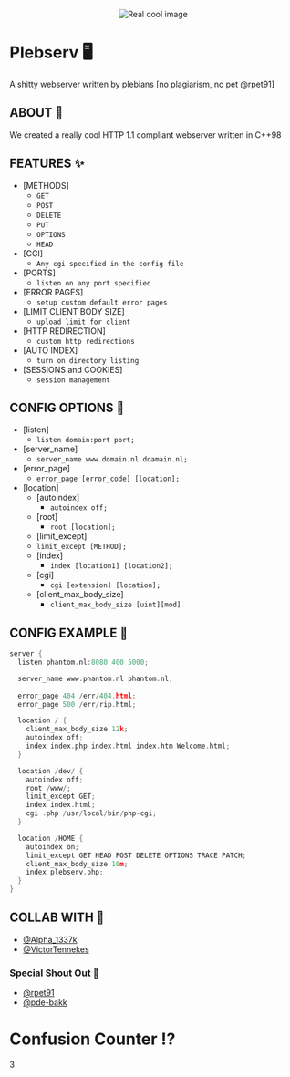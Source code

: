 <p align="center">
  <img alt="Real cool image" src="https://github.com/K1ngmar/Plebserv/blob/main/plebserv.png" />
</p>

# Plebserv 🖥
A shitty webserver written by plebians [no plagiarism, no pet @rpet91]

## ABOUT 📝
We created a really cool HTTP 1.1 compliant webserver written in C++98

## FEATURES ✨
* [METHODS]
  * `GET`
  * `POST`
  * `DELETE`
  * `PUT`
  * `OPTIONS`
  * `HEAD`
* [CGI]
  * `Any cgi specified in the config file`
* [PORTS]
  * `listen on any port specified`
* [ERROR PAGES]
  * `setup custom default error pages`
* [LIMIT CLIENT BODY SIZE]
  * `upload limit for client`
* [HTTP REDIRECTION]
  * `custom http redirections`
* [AUTO INDEX]
  * `turn on directory listing`
* [SESSIONS and COOKIES]
  * `session management`

## CONFIG OPTIONS 📌
* [listen]
  * `listen domain:port port;`
* [server_name]
  * `server_name www.domain.nl doamain.nl;`
* [error_page]
  * `error_page [error_code] [location];`
* [location]
  * [autoindex]
    * `autoindex off;`
  * [root]
    * `root [location];`
  * [limit_except]
   * `limit_except [METHOD];`
  * [index]
    * `index [location1] [location2];`
  * [cgi]
    * `cgi [extension] [location];`
  * [client_max_body_size]
    * `client_max_body_size [uint][mod]`

## CONFIG EXAMPLE 📜

```c
server {
  listen phantom.nl:8080 400 5000;

  server_name www.phantom.nl phantom.nl;
	
  error_page 404 /err/404.html;
  error_page 500 /err/rip.html;

  location / {
    client_max_body_size 12k;
    autoindex off;
    index index.php index.html index.htm Welcome.html;
  }

  location /dev/ {
    autoindex off;
    root /www/;
    limit_except GET;
    index index.html;
    cgi .php /usr/local/bin/php-cgi;
  }

  location /HOME {
    autoindex on;
    limit_except GET HEAD POST DELETE OPTIONS TRACE PATCH;
    client_max_body_size 10m;
    index plebserv.php;
  }
}
```

## COLLAB WITH 💞
* [@Alpha_1337k](https://github.com/Alpha1337k)
* [@VictorTennekes](https://github.com/VictorTennekes)

### Special Shout Out 💯
* [@rpet91](https://github.com/rpet91)
* [@pde-bakk](https://github.com/pde-bakk)
  
# Confusion Counter ⁉️
  3
